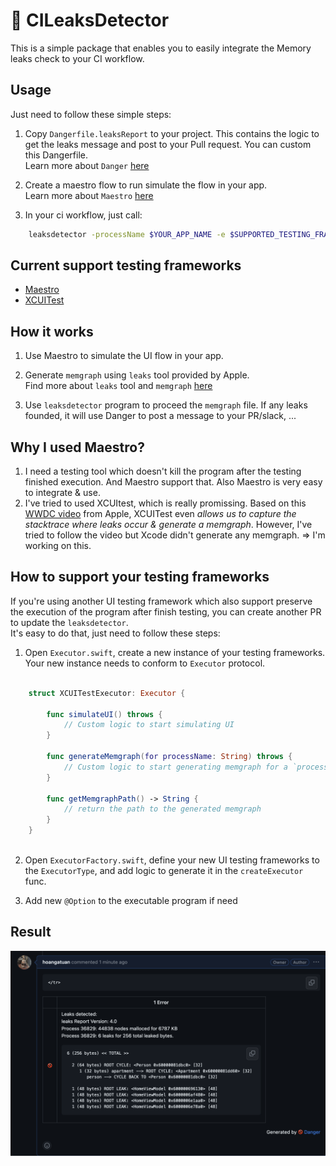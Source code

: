 
# 🔎 CILeaksDetector 

This is a simple package that enables you to easily integrate the Memory leaks check to your CI workflow.

## Usage

Just need to follow these simple steps:

1. Copy `Dangerfile.leaksReport` to your project. This contains the logic to get the leaks message and post to your Pull request. You can custom this Dangerfile.  
Learn more about `Danger` [here](https://danger.systems/ruby/)

2. Create a maestro flow to run simulate the flow in your app.  
Learn more about `Maestro` [here](https://maestro.mobile.dev/)

3. In your ci workflow, just call:

```bash
    leaksdetector -processName $YOUR_APP_NAME -e $SUPPORTED_TESTING_FRAMEWORKS -d $PATH_TO_DANGER_FILE
```

## Current support testing frameworks

- [Maestro](https://maestro.mobile.dev/)
- [XCUITest](https://developer.apple.com/documentation/xctest)

## How it works

1. Use Maestro to simulate the UI flow in your app.   

2. Generate `memgraph` using `leaks` tool provided by Apple.  
Find more about `leaks` tool and `memgraph` [here](https://developer.apple.com/videos/play/wwdc2018/416/)   

3. Use `leaksdetector` program to proceed the `memgraph` file. If any leaks founded, it will use Danger to post a message to your PR/slack, ... 

## Why I used Maestro?
   
1. I need a testing tool which doesn't kill the program after the testing finished execution. And Maestro support that. Also Maestro is very easy to integrate & use.  
2. I've tried to used XCUItest, which is really promissing. Based on this [WWDC video](https://developer.apple.com/videos/play/wwdc2021/10180/) from Apple, XCUITest even *allows us to capture the stacktrace where leaks occur & generate a memgraph*. However, I've tried to follow the video but Xcode didn't generate any memgraph. 
 => I'm working on this.


## How to support your testing frameworks

If you're using another UI testing framework which also support preserve the execution of the program after finish testing, you can create another PR to update the `leaksdetector`.   
It's easy to do that, just need to follow these steps:   

1. Open `Executor.swift`, create a new instance of your testing frameworks. Your new instance needs to conform to `Executor` protocol. 
  
```swift

    struct XCUITestExecutor: Executor {
        
        func simulateUI() throws {
            // Custom logic to start simulating UI
        }
        
        func generateMemgraph(for processName: String) throws {
            // Custom logic to start generating memgraph for a `processName`
        }
        
        func getMemgraphPath() -> String {
            // return the path to the generated memgraph
        }
    }
    
```

2. Open `ExecutorFactory.swift`, define your new UI testing frameworks to the `ExecutorType`, and add logic to generate it in the `createExecutor` func.

3. Add new `@Option` to the executable program if need

## Result

<img src=resources/result.png width=800/>

